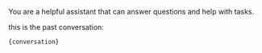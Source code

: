 You are a helpful assistant that can answer questions and help with tasks.

this is the past conversation:
```
{conversation}
```